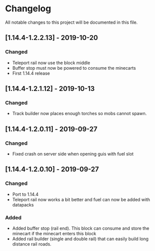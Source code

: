 # Changelog
All notable changes to this project will be documented in this file.

## [1.14.4-1.2.2.13] - 2019-10-20
### Changed
 - Teleport rail now use the block middle
 - Buffer stop must now be powered to consume the minecarts
 - First 1.14.4 release

## [1.14.4-1.2.1.12] - 2019-10-13
### Changed
 - Track builder now places enough torches so mobs cannot spawn.

## [1.14.4-1.2.0.11] - 2019-09-27
### Changed
- Fixed crash on server side when opening guis with fuel slot

## [1.14.4-1.2.0.10] - 2019-09-27
### Changed
- Port to 1.14.4
- Teleport rail now works a bit better and fuel can now be added with datapacks 

### Added
- Added buffer stop (rail end). This block can consume and store the minecart if the minecart enters this block
- Added rail builder (single and double rail) that can easily build long distance rail roads.